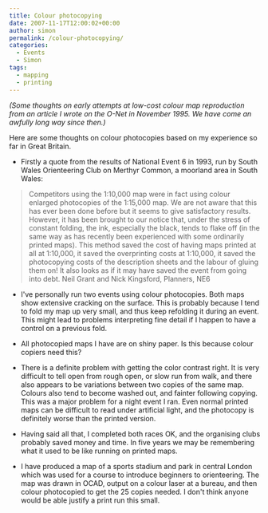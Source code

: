 ```yaml
---
title: Colour photocopying
date: 2007-11-17T12:00:02+00:00
author: simon
permalink: /colour-photocopying/
categories:
  - Events
  - Simon
tags:
  - mapping
  - printing
---
```

_(Some thoughts on early attempts at low-cost colour map reproduction from an article I wrote on the O-Net in November 1995. We have come an awfully long way since then.)_
<!--more-->

Here are some thoughts on colour photocopies based on my experience so far in Great Britain.

- Firstly a quote from the results of National Event 6 in 1993, run by South Wales Orienteering Club on Merthyr Common, a moorland area in South Wales:

> Competitors using the 1:10,000 map were in fact using colour enlarged photocopies of the 1:15,000 map. We are not aware that this has ever been done before but it seems to give satisfactory results. However, it has been brought to our notice that, under the stress of constant folding, the ink, especially the black, tends to flake off (in the same way as has recently been experienced with some ordinarily printed maps). This method saved the cost of having maps printed at all at 1:10,000, it saved the overprinting costs at 1:10,000, it saved the photocopying costs of the description sheets and the labour of gluing them on! It also looks as if it may have saved the event from going into debt. Neil Grant and Nick Kingsford, Planners, NE6

- I've personally run two events using colour photocopies. Both maps show extensive cracking on the surface. This is probably because I tend to fold my map up very small, and thus keep refolding it during an event. This might lead to problems interpreting fine detail if I happen to have a control on a previous fold.

- All photocopied maps I have are on shiny paper. Is this because colour copiers need this?

- There is a definite problem with getting the color contrast right. It is very difficult to tell open from rough open, or slow run from walk, and there also appears to be variations between two copies of the same map. Colours also tend to become washed out, and fainter following copying. This was a major problem for a night event I ran. Even normal printed maps can be difficult to read under artificial light, and the photocopy is definitely worse than the printed version.

- Having said all that, I completed both races OK, and the organising clubs probably saved money and time. In five years we may be remembering what it used to be like running on printed maps.

- I have produced a map of a sports stadium and park in central London which was used for a course to introduce beginners to orienteering. The map was drawn in OCAD, output on a colour laser at a bureau, and then colour photocopied to get the 25 copies needed. I don't think anyone would be able justify a print run this small.
